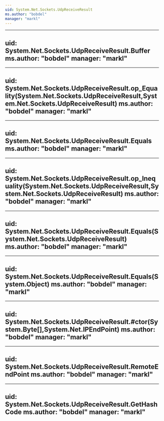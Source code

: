 ```yaml
---
uid: System.Net.Sockets.UdpReceiveResult
ms.author: "bobdel"
manager: "markl"
---
```


---
uid: System.Net.Sockets.UdpReceiveResult.Buffer
ms.author: "bobdel"
manager: "markl"
---

---
uid: System.Net.Sockets.UdpReceiveResult.op_Equality(System.Net.Sockets.UdpReceiveResult,System.Net.Sockets.UdpReceiveResult)
ms.author: "bobdel"
manager: "markl"
---

---
uid: System.Net.Sockets.UdpReceiveResult.Equals
ms.author: "bobdel"
manager: "markl"
---

---
uid: System.Net.Sockets.UdpReceiveResult.op_Inequality(System.Net.Sockets.UdpReceiveResult,System.Net.Sockets.UdpReceiveResult)
ms.author: "bobdel"
manager: "markl"
---

---
uid: System.Net.Sockets.UdpReceiveResult.Equals(System.Net.Sockets.UdpReceiveResult)
ms.author: "bobdel"
manager: "markl"
---

---
uid: System.Net.Sockets.UdpReceiveResult.Equals(System.Object)
ms.author: "bobdel"
manager: "markl"
---

---
uid: System.Net.Sockets.UdpReceiveResult.#ctor(System.Byte[],System.Net.IPEndPoint)
ms.author: "bobdel"
manager: "markl"
---

---
uid: System.Net.Sockets.UdpReceiveResult.RemoteEndPoint
ms.author: "bobdel"
manager: "markl"
---

---
uid: System.Net.Sockets.UdpReceiveResult.GetHashCode
ms.author: "bobdel"
manager: "markl"
---
